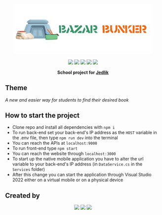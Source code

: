 <div align="center">
 <a href="bgs.jedlik.eu/bazarbunker"><img src="https://raw.githubusercontent.com/farkaslevente/14AA-D-BazarBunker/main/MobilApp/Resources/Images/smalllogo.png" width="450"/></a> 

<a href="https://react.dev/"><img src="https://simpleicons.org/icons/react.svg" width="60" margin=10></a>
<a href="https://www.mysql.com/"><img src="https://simpleicons.org/icons/mysql.svg" width=60></a>
<a href="https://nodejs.org/en"><img src="https://simpleicons.org/icons/nodedotjs.svg" width=60></a>
<a href="https://github.com/"><img src="https://simpleicons.org/icons/github.svg" width=60></a>
<a href="https://dotnet.microsoft.com/en-us/apps/maui"><img src="https://simpleicons.org/icons/dotnet.svg" width=60></a>

**School project for <a href="https://jedlik.eu">Jedlik</a>**
</div>

## Theme

_A new and easier way for students to find their desired book_

## How to start the project

 - Clone repo and install all dependencies with `npm i`
 - To run back-end set your back-end's IP address as the `HOST` variable in the .env file, then type `npm run dev` into the terminal
 - You can reach the APIs at `localhost:9000`
 - To run front-end type `npm start`
 - You can reach the website through `localhost:3000`
 - To start up the native mobile application you have to alter the url variable to your back-end's IP address (in `DataService.cs` in the `Services` folder)
 - After this change you can start the application through Visual Studio 2022 either on a virtual mobile or on a physical device
  
## Created by

<div align="center">
<a href="https://github.com/farkaslevente"><img src="https://avatars.githubusercontent.com/u/62425103?v=4" width="100"></a>
<a href="https://github.com/markobence"><img src="https://avatars.githubusercontent.com/u/62424891?s=400&v=4" width="100"></a>
<a href="https://github.com/danielparraghy"><img src="https://avatars.githubusercontent.com/u/144997405?v=4" width="100"></a>
</div>


